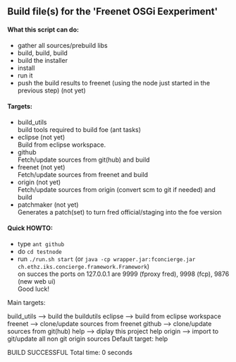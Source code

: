 
## Build file(s) for the 'Freenet OSGi Eexperiment'
#### What this script can do:
 * gather all sources/prebuild libs
 * build, build, build
 * build the installer
 * install
 * run it
 * push the build results to freenet (using the node just started in the
   previous step) (not yet)

#### Targets:
 * build_utils  
    build tools required to build foe (ant tasks)
 * eclipse (not yet)  
    Build from eclipse workspace.
 * github  
    Fetch/update sources from git(hub) and build
 * freenet (not yet)  
    Fetch/update sources from freenet and build
 * origin (not yet)  
    Fetch/update sources from origin (convert scm to git if needed) and build
 * patchmaker (not yet)  
    Generates a patch(set) to turn fred official/staging into the foe version

#### Quick HOWTO:
 * type `ant github`
 * do `cd testnode`
 * run `./run.sh start` (or `java -cp wrapper.jar:fconcierge.jar ch.ethz.iks.concierge.framework.Framework`)  
    on succes the ports on 127.0.0.1 are 9999 (fproxy fred), 9998 (fcp), 9876 (new web ui)  
Good luck!

Main targets:

 build_utils  --> build the buildutils
 eclipse      --> build from eclipse workspace
 freenet      --> clone/update sources from freenet
 github       --> clone/update sources from git(hub)
 help         --> diplay this project help
 origin       --> import to git/update all non git origin sources
Default target: help

BUILD SUCCESSFUL
Total time: 0 seconds
